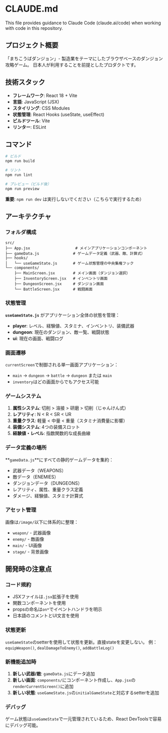 # CLAUDE.md

This file provides guidance to Claude Code (claude.ai/code) when working with code in this repository.

## プロジェクト概要

「まちこうばダンジョン」- 製造業をテーマにしたブラウザベースのダンジョン攻略ゲーム。
日本人が利用することを前提としたプロダクトです。

## 技術スタック

- **フレームワーク**: React 18 + Vite
- **言語**: JavaScript (JSX)
- **スタイリング**: CSS Modules
- **状態管理**: React Hooks (useState, useEffect)
- **ビルドツール**: Vite
- **リンター**: ESLint

## コマンド

```bash
# ビルド
npm run build

# リント
npm run lint

# プレビュー（ビルド後）
npm run preview
```

**重要**: `npm run dev` は実行しないでください（こちらで実行するため）

## アーキテクチャ

### フォルダ構成

```
src/
├── App.jsx                    # メインアプリケーションコンポーネント
├── gameData.js               # ゲームデータ定義（武器、敵、計算式）
├── hooks/
│   └── useGameState.js       # ゲーム状態管理の中央集権フック
└── components/
    ├── MainScreen.jsx        # メイン画面（ダンジョン選択）
    ├── InventoryScreen.jsx   # インベントリ画面
    ├── DungeonScreen.jsx     # ダンジョン画面
    └── BattleScreen.jsx      # 戦闘画面
```

### 状態管理

**`useGameState.js`** がアプリケーション全体の状態を管理：

- **player**: レベル、経験値、スタミナ、インベントリ、装備武器
- **dungeon**: 現在のダンジョン、敵一覧、戦闘状態
- **ui**: 現在の画面、戦闘ログ

### 画面遷移

`currentScreen`で制御される単一画面アプリケーション：
- `main` → `dungeon` → `battle` → `dungeon` または `main`
- `inventory`はどの画面からでもアクセス可能

### ゲームシステム

1. **属性システム**: 切削 > 溶接 > 研磨 > 切削（じゃんけん式）
2. **レアリティ**: N < R < SR < UR
3. **重量クラス**: 軽量 < 中量 < 重量（スタミナ消費量に影響）
4. **装備システム**: 4つの装備スロット
5. **経験値・レベル**: 指数関数的な成長曲線

### データ定義の場所

**`gameData.js`**にすべての静的ゲームデータを集約：
- 武器データ（WEAPONS）
- 敵データ（ENEMIES）
- ダンジョンデータ（DUNGEONS）
- レアリティ、属性、重量クラス定義
- ダメージ、経験値、スタミナ計算式

### アセット管理

画像は`/image/`以下に体系的に整理：
- `weapon/` - 武器画像
- `enemy/` - 敵画像
- `main/` - UI画像
- `stage/` - 背景画像

## 開発時の注意点

### コード規約

- JSXファイルは`.jsx`拡張子を使用
- 関数コンポーネントを使用
- propsの命名は`on*`でイベントハンドラを明示
- 日本語のコメントとUI文言を使用

### 状態更新

`useGameState`のsetterを使用して状態を更新。直接stateを変更しない。
例：`equipWeapon()`, `dealDamageToEnemy()`, `addBattleLog()`

### 新機能追加時

1. **新しい武器/敵**: `gameData.js`にデータ追加
2. **新しい画面**: `components/`にコンポーネント作成し、`App.jsx`の`renderCurrentScreen()`に追加
3. **新しい状態**: `useGameState.js`の`initialGameState`と対応するsetterを追加

### デバッグ

ゲーム状態は`useGameState`で一元管理されているため、React DevToolsで容易にデバッグ可能。